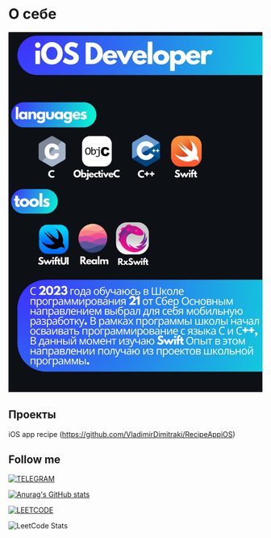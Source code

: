  # О себе

![Example PDF](iOS%20Developer%20(4)-1.jpg)

## Проекты
iOS app recipe
(https://github.com/VladimirDimitraki/RecipeAppiOS)

## Follow me ##

[![TELEGRAM](https://img.shields.io/badge/TELEGRAM-090909?style=for-the-badge&logo=Telegram)](https://t.me/dimitrakiV)

[![Anurag's GitHub stats](https://github-readme-stats.vercel.app/api?username=VladimirDimitraki)](https://github.com/anuraghazra/github-readme-stats)

[![LEETCODE](https://img.shields.io/badge/LeetCode-VladimirDimitraki-090909?style=for-the-badge&logo=leetcode)](https://leetcode.com/VladimirDimitraki/)

![LeetCode Stats](https://leetcard.jacoblin.cool/VladimirDimitraki?ext=activity)
